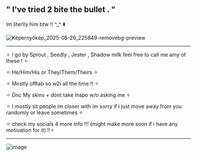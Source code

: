 ## " I've tried 2 bite the bullet . "


 Im literlly him btw !! ^_^ ⬇️ 

 ![Képernyőkép_2025-05-26_225849-removebg-preview](https://github.com/user-attachments/assets/81ac38e8-7acc-45a3-9b66-b78c1363a03d)



-----------------------------------------------------------------------------------------------------------------------------------------------------


✧ I go by Sprout , Seedly , Jester , Shadow milk feel free to call me amy of these ! ✧   

✧ He/Him/His or They/Them/Theirs ✧

✧ Mostly offtab so w2i all the time !! ✧

✧ Dnc My skins + dont take inspo w/o asking me ✧

✧ I mostly sit people im closer with im sorry if i just move away from you randomly or leave sometimes ✧ 

✧ check my socials 4 more info !!! (might make more soon if i have any motivation for it) !!✧



-----------------------------------------------------------------------------------------------------------------------------------------------------
![image](https://github.com/user-attachments/assets/97f77e4b-5e58-44f1-981d-c25645cac960)




































